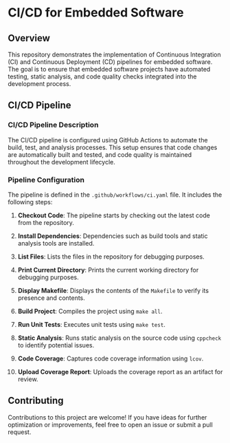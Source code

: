 # CI/CD for Embedded Software

## Overview

This repository demonstrates the implementation of Continuous Integration (CI) and Continuous Deployment (CD) pipelines for embedded software. The goal is to ensure that embedded software projects have automated testing, static analysis, and code quality checks integrated into the development process. 

## CI/CD Pipeline

### CI/CD Pipeline Description

The CI/CD pipeline is configured using GitHub Actions to automate the build, test, and analysis processes. This setup ensures that code changes are automatically built and tested, and code quality is maintained throughout the development lifecycle.

### Pipeline Configuration

The pipeline is defined in the `.github/workflows/ci.yaml` file. It includes the following steps:

1. **Checkout Code**: The pipeline starts by checking out the latest code from the repository.

2. **Install Dependencies**: Dependencies such as build tools and static analysis tools are installed.

3. **List Files**: Lists the files in the repository for debugging purposes.

4. **Print Current Directory**: Prints the current working directory for debugging purposes.

5. **Display Makefile**: Displays the contents of the `Makefile` to verify its presence and contents.

6. **Build Project**: Compiles the project using `make all`.

7. **Run Unit Tests**: Executes unit tests using `make test`.

8. **Static Analysis**: Runs static analysis on the source code using `cppcheck` to identify potential issues.

9. **Code Coverage**: Captures code coverage information using `lcov`.

10. **Upload Coverage Report**: Uploads the coverage report as an artifact for review.

## Contributing

Contributions to this project are welcome! If you have ideas for further optimization or improvements, feel free to open an issue or submit a pull request.
